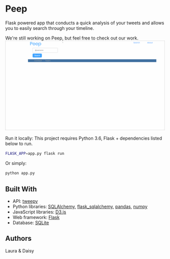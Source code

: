 # Peep

Flask powered app that conducts a quick analysis of your tweets and allows you to easily search through your timeline.


We're still working on Peep, but feel free to check out our work.
![](version1.gif)


Run it locally:
This project requires Python 3.6, Flask + dependencies listed below to run.

```bash
FLASK_APP=app.py flask run
```

Or simply:

```bash
python app.py
```

## Built With

* API: [tweepy](https://tweepy.readthedocs.io/en/v3.5.0/api.html)
* Python libraries: [SQLAlchemy](https://www.sqlalchemy.org/), [flask_sqlalchemy](https://flask-sqlalchemy.palletsprojects.com/en/2.x/), [pandas](https://pandas.pydata.org/), [numpy](https://numpy.org/)
* JavaScript libraries: [D3.js](http://d3js.org/)
* Web framework: [Flask](https://flask.palletsprojects.com/en/1.1.x/)
* Database: [SQLite](https://www.sqlite.org/)


## Authors
Laura & Daisy
